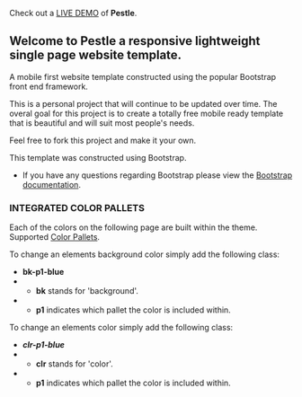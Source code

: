 Check out a [LIVE DEMO](https://atlyons.github.io/pestle/) of <b>Pestle</b>.

## Welcome to Pestle a responsive lightweight single page website template.
A mobile first website template constructed using the popular Bootstrap front end framework.

This is a personal project that will continue to be updated over time. The overal goal for this project is to create a totally free mobile ready template that is beautiful and will suit most people's needs.

Feel free to fork this project and make it your own.



This template was constructed using Bootstrap.
- If you have any questions regarding Bootstrap please view the [Bootstrap documentation](https://v4-alpha.getbootstrap.com/).


### INTEGRATED COLOR PALLETS
Each of the colors on the following page are built within the theme.
Supported [Color Pallets](https://atlyons.github.io/pestle/colors.html).

To change an elements background color simply add the following class:
- <b>bk-p1-blue</b>
- - <b>bk</b> stands for 'background'.
- - <b>p1</b> indicates which pallet the color is included within.

To change an elements color simply add the following class:
- <b>*clr-p1-blue*</b>
- - <b>clr</b> stands for 'color'.
- - <b>p1</b> indicates which pallet the color is included within.